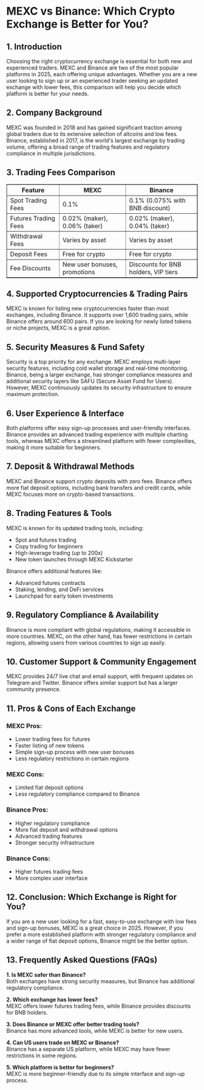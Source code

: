 <h1>MEXC vs Binance: Which Crypto Exchange is Better for You?</h1>
<h2>1. Introduction</h2>
<p>Choosing the right cryptocurrency exchange is essential for both new and experienced traders. MEXC and Binance are two of the most popular platforms in 2025, each offering unique advantages. Whether you are a new user looking to sign up or an experienced trader seeking an updated exchange with lower fees, this comparison will help you decide which platform is better for your needs.</p>

<h2>2. Company Background</h2>
<p>MEXC was founded in 2018 and has gained significant traction among global traders due to its extensive selection of altcoins and low fees. Binance, established in 2017, is the world's largest exchange by trading volume, offering a broad range of trading features and regulatory compliance in multiple jurisdictions.</p>

<h2>3. Trading Fees Comparison</h2>
<table border="1">
    <tr>
        <th>Feature</th>
        <th>MEXC</th>
        <th>Binance</th>
    </tr>
    <tr>
        <td>Spot Trading Fees</td>
        <td>0.1%</td>
        <td>0.1% (0.075% with BNB discount)</td>
    </tr>
    <tr>
        <td>Futures Trading Fees</td>
        <td>0.02% (maker), 0.06% (taker)</td>
        <td>0.02% (maker), 0.04% (taker)</td>
    </tr>
    <tr>
        <td>Withdrawal Fees</td>
        <td>Varies by asset</td>
        <td>Varies by asset</td>
    </tr>
    <tr>
        <td>Deposit Fees</td>
        <td>Free for crypto</td>
        <td>Free for crypto</td>
    </tr>
    <tr>
        <td>Fee Discounts</td>
        <td>New user bonuses, promotions</td>
        <td>Discounts for BNB holders, VIP tiers</td>
    </tr>
</table>

<h2>4. Supported Cryptocurrencies & Trading Pairs</h2>
<p>MEXC is known for listing new cryptocurrencies faster than most exchanges, including Binance. It supports over 1,600 trading pairs, while Binance offers around 600 pairs. If you are looking for newly listed tokens or niche projects, MEXC is a great option.</p>

<h2>5. Security Measures & Fund Safety</h2>
<p>Security is a top priority for any exchange. MEXC employs multi-layer security features, including cold wallet storage and real-time monitoring. Binance, being a larger exchange, has stronger compliance measures and additional security layers like SAFU (Secure Asset Fund for Users). However, MEXC continuously updates its security infrastructure to ensure maximum protection.</p>

<h2>6. User Experience & Interface</h2>
<p>Both platforms offer easy sign-up processes and user-friendly interfaces. Binance provides an advanced trading experience with multiple charting tools, whereas MEXC offers a streamlined platform with fewer complexities, making it more suitable for beginners.</p>

<h2>7. Deposit & Withdrawal Methods</h2>
<p>MEXC and Binance support crypto deposits with zero fees. Binance offers more fiat deposit options, including bank transfers and credit cards, while MEXC focuses more on crypto-based transactions.</p>

<h2>8. Trading Features & Tools</h2>
<p>MEXC is known for its updated trading tools, including:</p>
<ul>
    <li>Spot and futures trading</li>
    <li>Copy trading for beginners</li>
    <li>High-leverage trading (up to 200x)</li>
    <li>New token launches through MEXC Kickstarter</li>
</ul>
<p>Binance offers additional features like:</p>
<ul>
    <li>Advanced futures contracts</li>
    <li>Staking, lending, and DeFi services</li>
    <li>Launchpad for early token investments</li>
</ul>

<h2>9. Regulatory Compliance & Availability</h2>
<p>Binance is more compliant with global regulations, making it accessible in more countries. MEXC, on the other hand, has fewer restrictions in certain regions, allowing users from various countries to sign up easily.</p>

<h2>10. Customer Support & Community Engagement</h2>
<p>MEXC provides 24/7 live chat and email support, with frequent updates on Telegram and Twitter. Binance offers similar support but has a larger community presence.</p>

<h2>11. Pros & Cons of Each Exchange</h2>
<h3>MEXC Pros:</h3>
<ul>
    <li>Lower trading fees for futures</li>
    <li>Faster listing of new tokens</li>
    <li>Simple sign-up process with new user bonuses</li>
    <li>Less regulatory restrictions in certain regions</li>
</ul>
<h3>MEXC Cons:</h3>
<ul>
    <li>Limited fiat deposit options</li>
    <li>Less regulatory compliance compared to Binance</li>
</ul>
<h3>Binance Pros:</h3>
<ul>
    <li>Higher regulatory compliance</li>
    <li>More fiat deposit and withdrawal options</li>
    <li>Advanced trading features</li>
    <li>Stronger security infrastructure</li>
</ul>
<h3>Binance Cons:</h3>
<ul>
    <li>Higher futures trading fees</li>
    <li>More complex user interface</li>
</ul>

<h2>12. Conclusion: Which Exchange is Right for You?</h2>
<p>If you are a new user looking for a fast, easy-to-use exchange with low fees and sign-up bonuses, MEXC is a great choice in 2025. However, if you prefer a more established platform with stronger regulatory compliance and a wider range of fiat deposit options, Binance might be the better option.</p>

<h2>13. Frequently Asked Questions (FAQs)</h2>
<p><strong>1. Is MEXC safer than Binance?</strong><br>Both exchanges have strong security measures, but Binance has additional regulatory compliance.</p>
<p><strong>2. Which exchange has lower fees?</strong><br>MEXC offers lower futures trading fees, while Binance provides discounts for BNB holders.</p>
<p><strong>3. Does Binance or MEXC offer better trading tools?</strong><br>Binance has more advanced tools, while MEXC is better for new users.</p>
<p><strong>4. Can US users trade on MEXC or Binance?</strong><br>Binance has a separate US platform, while MEXC may have fewer restrictions in some regions.</p>
<p><strong>5. Which platform is better for beginners?</strong><br>MEXC is more beginner-friendly due to its simple interface and sign-up process.</p>
